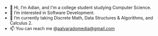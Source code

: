 - 👋 Hi, I’m Adian, and I'm a college student studying Computer Science.
- 👀 I’m interested in Software Development.
- 🌱 I’m currently taking Discrete Math, Data Structures & Algorithms, and Calculus 2.
- 📫 You can reach me @aalvaradomedia@gmail.com

<!---
adian12/adian12 is a ✨ special ✨ repository because its `README.md` (this file) appears on your GitHub profile.
You can click the Preview link to take a look at your changes.
--->
